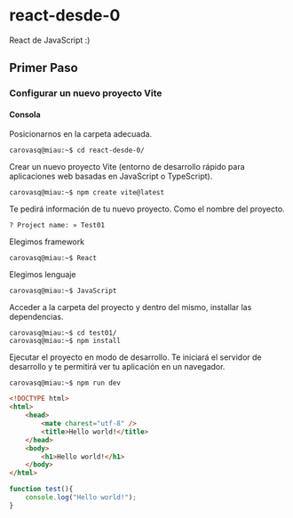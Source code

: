 # react-desde-0
React de JavaScript :)


## Primer Paso

### Configurar un nuevo proyecto Vite
#### Consola

Posicionarnos en la carpeta adecuada.
```console
carovasq@miau:~$ cd react-desde-0/
```

Crear un nuevo proyecto Vite (entorno de desarrollo rápido para aplicaciones web basadas en JavaScript o TypeScript).
```console
carovasq@miau:~$ npm create vite@latest
```

Te pedirá información de tu nuevo proyecto. Como el nombre del proyecto.
```console
? Project name: » Test01
```

Elegimos framework
```console
carovasq@miau:~$ React
```

Elegimos lenguaje
```console
carovasq@miau:~$ JavaScript
```

Acceder a la carpeta del proyecto y dentro del mismo, installar las dependencias.
```console
carovasq@miau:~$ cd test01/
carovasq@miau:~$ npm install
```

Ejecutar el proyecto en modo de desarrollo. Te iniciará el servidor de desarrollo y te permitirá ver tu aplicación en un navegador.
```console
carovasq@miau:~$ npm run dev
```






```html
<!DOCTYPE html>
<html>
    <head>
        <mate charest="utf-8" />
        <title>Hello world!</title>
    </head>
    <body>
        <h1>Hello world!</h1>
    </body>
</html>
```




```javascript
function test(){
	console.log("Hello world!");
}
```
